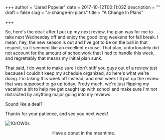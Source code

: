 +++
author = "Jared Popelar"
date = 2017-10-12T00:11:03Z
description = ""
draft = false
slug = "a-change-in-plans"
title = "A Change In Plans"

+++


So, here's the deal: after I put up my next review, the plan was for me to take next Wednesday off and enjoy the good long weekend for fall break. I mean, hey, the new season is out and I've got to be on the ball in that respect, so it seemed like an excellent excuse. That plan, unfortunately did not account for the amount of schoolwork that I had to handle this week, and regrettably that means my initial plan sunk.

That said, I do want to make sure I don't stiff you guys out of a review just because I couldn't keep my schedule organized, so here's what we're doing. I'm taking this week off instead, and next week I'll put up the review that was supposed to go up today. Pretty much, we're just flipping my vacation a bit to help me get caught up with school and make sure I'm not distracted by anything major going into my reviews.

Sound like a deal?

Thanks for your patience, and see you next week!

![1OrOW0s](https://i.imgur.com/1OrOW0s.jpg)
<center>Have a donut in the meantime.</center>

